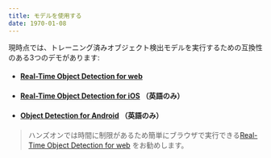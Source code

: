```yaml
---
title: モデルを使用する
date: 1970-01-08
---
```

現時点では、トレーニング済みオブジェクト検出モデルを実行するための互換性のある3つのデモがあります:
- #### [Real-Time Object Detection for web](https://github.com/cloud-annotations/object-detection-react-app/)
- #### [Real-Time Object Detection for iOS](https://github.com/cloud-annotations/object-detection-ios/) （英語のみ）
- #### [Object Detection for Android](https://github.com/cloud-annotations/object-detection-android/) （英語のみ）

> ハンズオンでは時間に制限があるため簡単にブラウザで実行できる[Real-Time Object Detection for web](https://github.com/cloud-annotations/object-detection-react-app/) をお勧めします。

